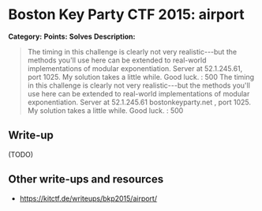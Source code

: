 # Boston Key Party CTF 2015: airport

**Category:** 
**Points:** 
**Solves** 
**Description:**

> The timing in this challenge is clearly not very realistic---but the methods you'll use here can be extended to real-world implementations of modular exponentiation. Server at 52.1.245.61, port 1025. My solution takes a little while. Good luck. : 500
> The timing in this challenge is clearly not very realistic---but the methods you'll use here can be extended to real-world implementations of modular exponentiation. Server at 52.1.245.61 bostonkeyparty.net , port 1025. My solution takes a little while. Good luck. : 500

## Write-up

(TODO)

## Other write-ups and resources

* https://kitctf.de/writeups/bkp2015/airport/
